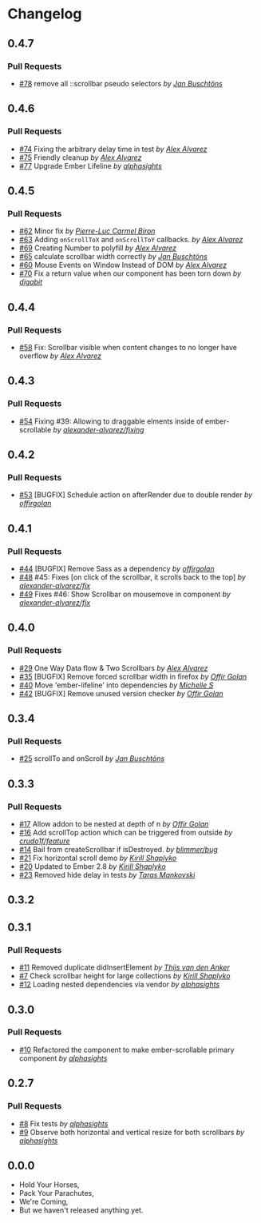 Changelog
=========

## 0.4.7

### Pull Requests

- [#78](https://github.com/alphasights/ember-scrollable/pull/78)  remove all ::scrollbar pseudo selectors  *by [Jan Buschtöns](https://github.com/buschtoens)*

## 0.4.6

### Pull Requests

- [#74](https://github.com/alphasights/ember-scrollable/pull/74)  Fixing the arbitrary delay time in test  *by [Alex Alvarez](https://github.com/alexander-alvarez)*
- [#75](https://github.com/alphasights/ember-scrollable/pull/75)  Friendly cleanup  *by [Alex Alvarez](https://github.com/alexander-alvarez)*
- [#77](https://github.com/alphasights/ember-scrollable/pull/77)  Upgrade Ember Lifeline  *by [alphasights](https://github.com/alphasights)*

## 0.4.5

### Pull Requests

- [#62](https://github.com/alphasights/ember-scrollable/pull/62)  Minor fix  *by [Pierre-Luc Carmel Biron](https://github.com/plcarmel)*
- [#63](https://github.com/alphasights/ember-scrollable/pull/63)  Adding `onScrollToX` and `onScrollToY` callbacks.  *by [Alex Alvarez](https://github.com/alexander-alvarez)*
- [#69](https://github.com/alphasights/ember-scrollable/pull/69)  Creating Number to polyfill  *by [Alex Alvarez](https://github.com/alexander-alvarez)*
- [#65](https://github.com/alphasights/ember-scrollable/pull/65)  calculate scrollbar width correctly  *by [Jan Buschtöns](https://github.com/buschtoens)*
- [#60](https://github.com/alphasights/ember-scrollable/pull/60)  Mouse Events on Window Instead of DOM  *by [Alex Alvarez](https://github.com/alexander-alvarez)*
- [#70](https://github.com/alphasights/ember-scrollable/pull/70)  Fix a return value when our component has been torn down  *by [digabit](https://github.com/digabit)*

## 0.4.4

### Pull Requests

- [#58](https://github.com/alphasights/ember-scrollable/pull/58)  Fix: Scrollbar visible when content changes to no longer have overflow  *by [Alex Alvarez](https://github.com/alexander-alvarez)*

## 0.4.3

### Pull Requests

- [#54](https://github.com/alphasights/ember-scrollable/pull/54)  Fixing #39: Allowing to draggable elments inside of ember-scrollable  *by [alexander-alvarez/fixing](https://github.com/alexander-alvarez/fixing)*

## 0.4.2

### Pull Requests

- [#53](https://github.com/alphasights/ember-scrollable/pull/53)  [BUGFIX] Schedule action on afterRender due to double render  *by [offirgolan](https://github.com/offirgolan)*

## 0.4.1

### Pull Requests

- [#44](https://github.com/alphasights/ember-scrollable/pull/44)  [BUGFIX] Remove Sass as a dependency  *by [offirgolan](https://github.com/offirgolan)*
- [#48](https://github.com/alphasights/ember-scrollable/pull/48)  #45: Fixes [on click of the scrollbar, it scrolls back to the top]  *by [alexander-alvarez/fix](https://github.com/alexander-alvarez/fix)*
- [#49](https://github.com/alphasights/ember-scrollable/pull/49)  Fixes #46: Show Scrollbar on mousemove in component  *by [alexander-alvarez/fix](https://github.com/alexander-alvarez/fix)*

## 0.4.0

### Pull Requests

- [#29](https://github.com/alphasights/ember-scrollable/pull/29)  One Way Data flow & Two Scrollbars  *by [Alex Alvarez](https://github.com/alexander-alvarez)*
- [#35](https://github.com/alphasights/ember-scrollable/pull/35)  [BUGFIX] Remove forced scrollbar width in firefox  *by [Offir Golan](https://github.com/offirgolan)*
- [#40](https://github.com/alphasights/ember-scrollable/pull/40)  Move 'ember-lifeline' into dependencies  *by [Michelle S](https://github.com/lonelyghost)*
- [#42](https://github.com/alphasights/ember-scrollable/pull/42)  [BUGFIX] Remove unused version checker  *by [Offir Golan](https://github.com/offirgolan)*

## 0.3.4

### Pull Requests

- [#25](https://github.com/alphasights/ember-scrollable/pull/25)  scrollTo and onScroll *by [Jan Buschtöns](https://github.com/buschtoens)*

## 0.3.3

### Pull Requests

- [#17](https://github.com/alphasights/ember-scrollable/pull/17)  Allow addon to be nested at depth of n  *by [Offir Golan](https://github.com/offirgolan)*
- [#16](https://github.com/alphasights/ember-scrollable/pull/16)  Add scrollTop action which can be triggered from outside  *by [crudo1f/feature](https://github.com/crudo1f/feature)*
- [#14](https://github.com/alphasights/ember-scrollable/pull/14)  Bail from createScrollbar if isDestroyed.  *by [blimmer/bug](https://github.com/blimmer/bug)*
- [#21](https://github.com/alphasights/ember-scrollable/pull/21)  Fix horizontal scroll demo  *by [Kirill Shaplyko](https://github.com/Baltazore)*
- [#20](https://github.com/alphasights/ember-scrollable/pull/20)  Updated to Ember 2.8  *by [Kirill Shaplyko](https://github.com/Baltazore)*
- [#23](https://github.com/alphasights/ember-scrollable/pull/23)  Removed hide delay in tests *by [Taras Mankovski](https://github.com/taras)*

## 0.3.2

## 0.3.1

### Pull Requests

- [#11](https://github.com/alphasights/ember-scrollable/pull/11)  Removed duplicate didInsertElement  *by [Thijs van den Anker](https://github.com/thijsvdanker)*
- [#7](https://github.com/alphasights/ember-scrollable/pull/7)  Check scrollbar height for large collections  *by [Kirill Shaplyko](https://github.com/Baltazore)*
- [#12](https://github.com/alphasights/ember-scrollable/pull/12)  Loading nested dependencies via vendor  *by [alphasights](https://github.com/alphasights)*

## 0.3.0

### Pull Requests

- [#10](https://github.com/alphasights/ember-scrollable/pull/10)  Refactored the component to make ember-scrollable primary component  *by [alphasights](https://github.com/alphasights)*

## 0.2.7

### Pull Requests

- [#8](https://github.com/alphasights/ember-scrollable/pull/8)  Fix tests  *by [alphasights](https://github.com/alphasights)*
- [#9](https://github.com/alphasights/ember-scrollable/pull/9)  Observe both horizontal and vertical resize for both scrollbars  *by [alphasights](https://github.com/alphasights)*

## 0.0.0

- Hold Your Horses,
- Pack Your Parachutes,
- We're Coming,
- But we haven't released anything yet.
